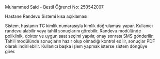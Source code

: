 Muhammed Said - Bestil Öğrenci No: 250542007

Hastane Randevu Sistemi kısa açıklaması:

Sistem, hastanın TC kimlik numarasıyla kimlik doğrulaması yapar. Kullanıcı randevu alabilir veya tahlil sonuçlarını görebilir. Randevu modülünde poliklinik, doktor ve uygun saat seçimi yapılır, onay sonrası SMS gönderilir. Tahlil modülünde sonuçların hazır olup olmadığı kontrol edilir, sonuçlar PDF olarak indirilebilir. Kullanıcı başka işlem yapmak isterse sistem döngüye girer.
